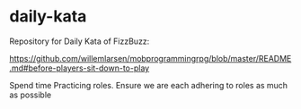 # daily-kata

Repository for Daily Kata of FizzBuzz:

https://github.com/willemlarsen/mobprogrammingrpg/blob/master/README.md#before-players-sit-down-to-play

Spend time Practicing roles. Ensure we are each adhering to roles as much as possible
